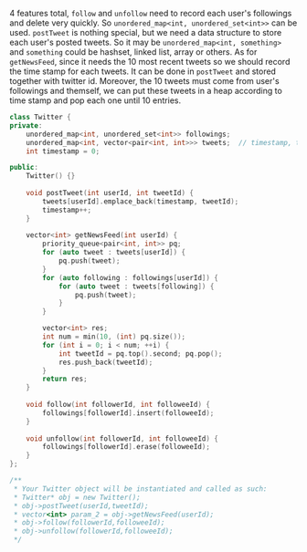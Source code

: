 4 features total, `follow` and `unfollow` need to record each user's followings and delete very quickly. So `unordered_map<int, unordered_set<int>>` can be used. `postTweet` is nothing special, but we need a data structure to store each user's posted tweets. So it may be `unordered_map<int, something>` and `something` could be hashset, linked list, array or others. As for `getNewsFeed`, since it needs the 10 most recent tweets so we should record the time stamp for each tweets. It can be done in `postTweet` and stored together with twitter id. Moreover, the 10 tweets must come from user's followings and themself, we can put these tweets in a heap according to time stamp and pop each one until 10 entries.

```cpp
class Twitter {
private:
    unordered_map<int, unordered_set<int>> followings;
    unordered_map<int, vector<pair<int, int>>> tweets;  // timestamp, tweetId
    int timestamp = 0;

public:
    Twitter() {}
    
    void postTweet(int userId, int tweetId) {
        tweets[userId].emplace_back(timestamp, tweetId);
        timestamp++;
    }
    
    vector<int> getNewsFeed(int userId) {
        priority_queue<pair<int, int>> pq;
        for (auto tweet : tweets[userId]) {
            pq.push(tweet);
        }
        for (auto following : followings[userId]) {
            for (auto tweet : tweets[following]) {
                pq.push(tweet);
            }
        }

        vector<int> res;
        int num = min(10, (int) pq.size());
        for (int i = 0; i < num; ++i) {
            int tweetId = pq.top().second; pq.pop();
            res.push_back(tweetId);
        }
        return res;
    }
    
    void follow(int followerId, int followeeId) {
        followings[followerId].insert(followeeId);
    }
    
    void unfollow(int followerId, int followeeId) {
        followings[followerId].erase(followeeId);
    }
};

/**
 * Your Twitter object will be instantiated and called as such:
 * Twitter* obj = new Twitter();
 * obj->postTweet(userId,tweetId);
 * vector<int> param_2 = obj->getNewsFeed(userId);
 * obj->follow(followerId,followeeId);
 * obj->unfollow(followerId,followeeId);
 */
```


```java

```

